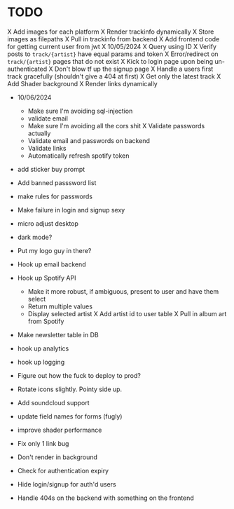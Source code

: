 # TODO
X Add images for each platform
X Render trackinfo dynamically
X Store images as filepaths
X Pull in trackinfo from backend
X Add frontend code for getting current user from jwt
X 10/05/2024
  X Query using ID
  X Verify posts to `track/{artist}` have equal params and token
  X Error/redirect on `track/{artist}` pages that do not exist
  X Kick to login page upon being un-authenticated
  X Don't blow tf up the signup page
  X Handle a users first track gracefully (shouldn't give a 404 at first)
  X Get only the latest track
  X Add Shader background
  X Render links dynamically
- 10/06/2024
  - Make sure I'm avoiding sql-injection
  - validate email
  - Make sure I'm avoiding all the cors shit
  X Validate passwords actually
  - Validate email and passwords on backend
  - Validate links
  - Automatically refresh spotify token

- add sticker buy prompt
- Add banned passsword list
- make rules for passwords
- Make failure in login and signup sexy
- micro adjust desktop
- dark mode?
- Put my logo guy in there?
- Hook up email backend
- Hook up Spotify API
  - Make it more robust, if ambiguous, present to user and have them select
  - Return multiple values
  - Display selected artist
  X Add artist id to user table
  X Pull in album art from Spotify
- Make newsletter table in DB
- hook up analytics
- hook up logging
- Figure out how the fuck to deploy to prod?
- Rotate icons slightly. Pointy side up.
- Add soundcloud support
- update field names for forms (fugly)
- improve shader performance
- Fix only 1 link bug
- Don't render in background
- Check for authentication expiry
- Hide login/signup for auth'd users
- Handle 404s on the backend with something on the frontend

